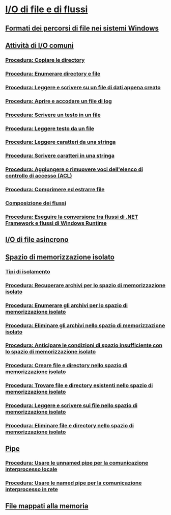 # [I/O di file e di flussi](index.md)
## [Formati dei percorsi di file nei sistemi Windows](file-path-formats.md)
## [Attività di I/O comuni](common-i-o-tasks.md)
### [Procedura: Copiare le directory](how-to-copy-directories.md)
### [Procedura: Enumerare directory e file](how-to-enumerate-directories-and-files.md)
### [Procedura: Leggere e scrivere su un file di dati appena creato](how-to-read-and-write-to-a-newly-created-data-file.md)
### [Procedura: Aprire e accodare un file di log](how-to-open-and-append-to-a-log-file.md)
### [Procedura: Scrivere un testo in un file](how-to-write-text-to-a-file.md)
### [Procedura: Leggere testo da un file](how-to-read-text-from-a-file.md)
### [Procedura: Leggere caratteri da una stringa](how-to-read-characters-from-a-string.md)
### [Procedura: Scrivere caratteri in una stringa](how-to-write-characters-to-a-string.md)
### [Procedura: Aggiungere o rimuovere voci dell'elenco di controllo di accesso (ACL)](how-to-add-or-remove-access-control-list-entries.md)
### [Procedura: Comprimere ed estrarre file](how-to-compress-and-extract-files.md)
### [Composizione dei flussi](composing-streams.md)
### [Procedura: Eseguire la conversione tra flussi di .NET Framework e flussi di Windows Runtime](how-to-convert-between-dotnet-streams-and-winrt-streams.md)
## [I/O di file asincrono](asynchronous-file-i-o.md)
## [Spazio di memorizzazione isolato](isolated-storage.md)
### [Tipi di isolamento](types-of-isolation.md)
### [Procedura: Recuperare archivi per lo spazio di memorizzazione isolato](how-to-obtain-stores-for-isolated-storage.md)
### [Procedura: Enumerare gli archivi per lo spazio di memorizzazione isolato](how-to-enumerate-stores-for-isolated-storage.md)
### [Procedura: Eliminare gli archivi nello spazio di memorizzazione isolato](how-to-delete-stores-in-isolated-storage.md)
### [Procedura: Anticipare le condizioni di spazio insufficiente con lo spazio di memorizzazione isolato](how-to-anticipate-out-of-space-conditions-with-isolated-storage.md)
### [Procedura: Creare file e directory nello spazio di memorizzazione isolato](how-to-create-files-and-directories-in-isolated-storage.md)
### [Procedura: Trovare file e directory esistenti nello spazio di memorizzazione isolato](how-to-find-existing-files-and-directories-in-isolated-storage.md)
### [Procedura: Leggere e scrivere sui file nello spazio di memorizzazione isolato](how-to-read-and-write-to-files-in-isolated-storage.md)
### [Procedura: Eliminare file e directory nello spazio di memorizzazione isolato](how-to-delete-files-and-directories-in-isolated-storage.md)
## [Pipe](pipe-operations.md)
### [Procedura: Usare le unnamed pipe per la comunicazione interprocesso locale](how-to-use-anonymous-pipes-for-local-interprocess-communication.md)
### [Procedura: Usare le named pipe per la comunicazione interprocesso in rete](how-to-use-named-pipes-for-network-interprocess-communication.md)
## [File mappati alla memoria](memory-mapped-files.md)
